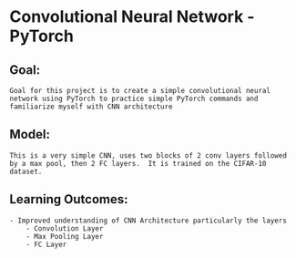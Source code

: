 # Convolutional Neural Network - PyTorch

## Goal:
    Goal for this project is to create a simple convolutional neural network using PyTorch to practice simple PyTorch commands and familiarize myself with CNN architecture

## Model:
    This is a very simple CNN, uses two blocks of 2 conv layers followed by a max pool, then 2 FC layers.  It is trained on the CIFAR-10 dataset.

## Learning Outcomes:
    - Improved understanding of CNN Architecture particularly the layers
        - Convolution Layer
        - Max Pooling Layer
        - FC Layer
        